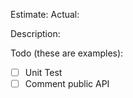 Estimate:
Actual:

Description:

Todo (these are examples):
- [ ] Unit Test
- [ ] Comment public API

